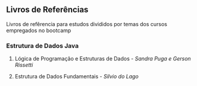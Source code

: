 ## Livros de Referências

Livros de refêrencia para estudos divididos por temas dos cursos empregados no bootcamp



### Estrutura de Dados Java

1. Lógica de Programação e Estruturas de Dados - *Sandra Puga e Gerson Rissetti*

2. Estrutura de Dados Fundamentais - *Silvio do Lago*  

